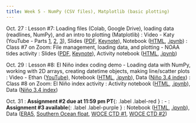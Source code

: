 ```yaml
---
title: Week 5 - NumPy (CSV files), Matplotlib (basic plotting)
---
```


Oct. 27
: Lesson #7: Loading files (Colab, Google Drive), loading data (readlines, NumPy), and an intro to plotting (Matplotlib)
  : Video - Katy (YouTube - Parts [1](#), [2](#), [3](#)), Slides ([PDF](/OCEAN_215/materials/lessons/lesson_7.pdf), [Keynote](/OCEAN_215/materials/lessons/lesson_7.key)), Notebook ([HTML](https://nbviewer.org/github/ethan-campbell/OCEAN_215/blob/main/materials/lessons/lesson_7_notebook.ipynb), [.ipynb](/OCEAN_215/materials/lessons/lesson_7_notebook.ipynb))
: Class #7 on Zoom: File management, loading data, and plotting - NOAA tides activity
  : Slides ([PDF](/OCEAN_215/materials/class/class_7.pdf), [Keynote](/OCEAN_215/materials/class/class_7.key)), Activity notebook ([HTML](https://nbviewer.org/github/ethan-campbell/OCEAN_215/blob/main/materials/class/class_7_notebook.ipynb), [.ipynb](/OCEAN_215/materials/class/class_7_notebook.ipynb))

Oct. 29
: Lesson #8: El Niño index coding demo - Loading data with NumPy, working with 2D arrays, creating datetime objects, making line/scatter plots
  : Video - Ethan ([YouTube](#)), Notebook ([HTML](https://nbviewer.org/github/ethan-campbell/OCEAN_215/blob/main/materials/lessons/lesson_8_notebook.ipynb), [.ipynb](/OCEAN_215/materials/lessons/lesson_8_notebook.ipynb)), Data ([Niño 3.4 index](/OCEAN_215/materials/data/nino34.long.data.txt))
: Class #8 on Zoom: El Niño index activity
  : Activity notebook ([HTML](https://nbviewer.org/github/ethan-campbell/OCEAN_215/blob/main/materials/class/class_8_notebook.ipynb), [.ipynb](/OCEAN_215/materials/class/class_8_notebook.ipynb)), Data ([Niño 3.4 index](/OCEAN_215/materials/data/nino34.long.data.txt))

Oct. 31
: **Assignment #2 due at 11:59 pm PT**{: .label .label-red }
  : -
: **Assignment #3 available**{: .label .label-purple }
  : Notebook ([HTML](https://nbviewer.org/github/ethan-campbell/OCEAN_215/blob/main/materials/assignments/assignment_3.ipynb), [.ipynb](/OCEAN_215/materials/assignments/assignment_3.ipynb)), Data ([ERA5](/OCEAN_215/materials/data/era5_puget_sound_weather.nc), [Southern Ocean float](/OCEAN_215/materials/data/Southern_Ocean_float_9094_time_series.csv), [WOCE CTD #1](/OCEAN_215/materials/data/WOCE_I06S_CTD_20080305.csv), [WOCE CTD #2](/OCEAN_215/materials/data/WOCE_I06S_CTD_20190416.csv))